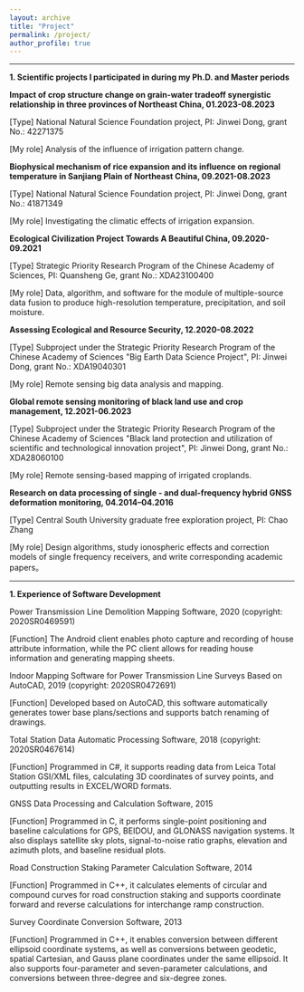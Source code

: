 ```yaml
---
layout: archive
title: "Project"
permalink: /project/
author_profile: true
---
```


-----------------------------------------------------------------
**1. Scientific projects I participated in during my Ph.D. and Master periods**


**Impact of crop structure change on grain-water tradeoff synergistic relationship in three provinces of Northeast China, 01.2023-08.2023**

[Type] National Natural Science Foundation project, PI: Jinwei Dong, grant No.: 42271375

[My role] Analysis of the influence of irrigation pattern change.


**Biophysical mechanism of rice expansion and its influence on regional temperature in Sanjiang Plain of Northeast China, 09.2021-08.2023**

[Type] National Natural Science Foundation project, PI: Jinwei Dong, grant No.: 41871349

[My role] Investigating the climatic effects of irrigation expansion.

**Ecological Civilization Project Towards A Beautiful China, 09.2020-09.2021** 

[Type] Strategic Priority Research Program of the Chinese Academy of Sciences, PI: Quansheng Ge, grant No.: XDA23100400

[My role] Data, algorithm, and software for the module of multiple-source data fusion to produce high-resolution temperature, precipitation, and soil moisture.

**Assessing Ecological and Resource Security, 12.2020-08.2022**

[Type] Subproject under the Strategic Priority Research Program of the Chinese Academy of Sciences "Big Earth Data Science Project", PI: Jinwei Dong, grant No.: XDA19040301

[My role] Remote sensing big data analysis and mapping.

**Global remote sensing monitoring of black land use and crop management, 12.2021-06.2023**

[Type] Subproject under the Strategic Priority Research Program of the Chinese Academy of Sciences "Black land protection and utilization of scientific and technological innovation project", PI: Jinwei Dong, grant No.: XDA28060100

[My role] Remote sensing-based mapping of irrigated croplands.

**Research on data processing of single - and dual-frequency hybrid GNSS deformation monitoring, 04.2014–04.2016**

[Type] Central South University graduate free exploration project, PI: Chao Zhang

[My role] Design algorithms, study ionospheric effects and correction models of single frequency receivers, and write corresponding academic papers。


-----------------------------------------------------------------
**1. Experience of Software Development**

Power Transmission Line Demolition Mapping Software, 2020 (copyright: 2020SR0469591)

[Function] The Android client enables photo capture and recording of house attribute information, while the PC client allows for reading house information and generating mapping sheets.

Indoor Mapping Software for Power Transmission Line Surveys Based on AutoCAD, 2019 (copyright: 2020SR0472691)

[Function] Developed based on AutoCAD, this software automatically generates tower base plans/sections and supports batch renaming of drawings.

Total Station Data Automatic Processing Software, 2018 (copyright: 2020SR0467614)

[Function] Programmed in C#, it supports reading data from Leica Total Station GSI/XML files, calculating 3D coordinates of survey points, and outputting results in EXCEL/WORD formats.

GNSS Data Processing and Calculation Software, 2015

[Function] Programmed in C, it performs single-point positioning and baseline calculations for GPS, BEIDOU, and GLONASS navigation systems. It also displays satellite sky plots, signal-to-noise ratio graphs, elevation and azimuth plots, and baseline residual plots.

Road Construction Staking Parameter Calculation Software, 2014

[Function] Programmed in C++, it calculates elements of circular and compound curves for road construction staking and supports coordinate forward and reverse calculations for interchange ramp construction.

Survey Coordinate Conversion Software, 2013

[Function] Programmed in C++, it enables conversion between different ellipsoid coordinate systems, as well as conversions between geodetic, spatial Cartesian, and Gauss plane coordinates under the same ellipsoid. It also supports four-parameter and seven-parameter calculations, and conversions between three-degree and six-degree zones.
